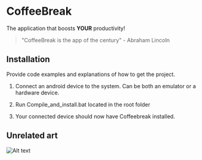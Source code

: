 # CoffeeBreak
The application that boosts **YOUR** productivity!
> "CoffeeBreak is the app of the century"
\- Abraham Lincoln

## Installation
Provide code examples and explanations of how to get the project.

1. Connect an android device to the system. 
   Can be both an emulator or a hardware device.
   
2. Run Compile_and_install.bat located in the root folder

3. Your connected device should now have Coffeebreak installed.

## Unrelated art
![Alt text](http://i.imgur.com/BPyU7hB.jpg "Copyright Landsfadern")